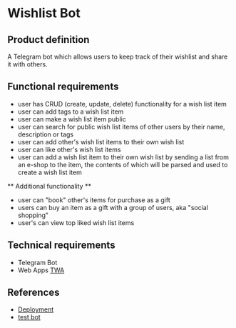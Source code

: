 # Wishlist Bot

## Product definition

A Telegram bot which allows users to keep track of their wishlist and share it with others.

## Functional requirements

- user has CRUD (create, update, delete) functionality for a wish list item
- user can add tags to a wish list item
- user can make a wish list item public
- user can search for public wish list items of other users by their name, description or tags
- user can add other's wish list items to their own wish list
- user can like other's wish list items
- user can add a wish list item to their own wish list by sending a list from an e-shop to the item, the contents of
  which will be parsed and used to create a wish list item

** Additional functionality **

- user can "book" other's items for purchase as a gift
- users can buy an item as a gift with a group of users, aka "social shopping"
- user's can view top liked wish list items

## Technical requirements

- Telegram Bot
- Web Apps [TWA](https://core.telegram.org/bots/webapps)

## References

- [Deployment](ops/README.md) 
- [test bot](https://t.me/ruofeqnw_bot)
